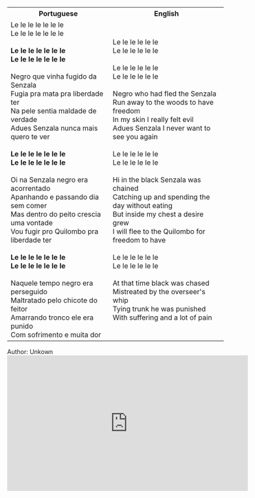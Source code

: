 <table class="capoeira-table">
    <tr class="header-row">
        <th>Portuguese</th>
        <th>English</th>
    </tr>
    <tr>
        <td>Le le le le le le le<br>
Le le le le le le le<br>
<br>
<strong>Le le le le le le le<br>
Le le le le le le le</strong><br>
<br>
Negro que vinha fugido da Senzala<br>
Fugia pra mata pra liberdade ter<br>
Na pele sentia maldade de verdade<br>
Adues Senzala nunca mais quero te ver<br>
<br>
<strong>Le le le le le le le<br>
Le le le le le le le</strong><br>
<br>
Oi na Senzala negro era acorrentado<br>
Apanhando e passando dia sem comer<br>
Mas dentro do peito crescia uma vontade<br>
Vou fugir pro Quilombo pra liberdade ter<br>
<br>
<strong>Le le le le le le le<br>
Le le le le le le le</strong><br>
<br>
Naquele tempo negro era perseguido<br>
Maltratado pelo chicote do feitor<br>
Amarrando tronco ele era punido<br>
Com sofrimento e muita dor</td>
        <td>Le le le le le le<br>
Le le le le le le<br>
<br>
Le le le le le le<br>
Le le le le le le<br>
<br>
Negro who had fled the Senzala<br>
Run away to the woods to have freedom<br>
In my skin I really felt evil<br>
Adues Senzala I never want to see you again<br>
<br>
Le le le le le le<br>
Le le le le le le<br>
<br>
Hi in the black Senzala was chained<br>
Catching up and spending the day without eating<br>
But inside my chest a desire grew<br>
I will flee to the Quilombo for freedom to have<br>
<br>
Le le le le le le<br>
Le le le le le le<br>
<br>
At that time black was chased<br>
Mistreated by the overseer's whip<br>
Tying trunk he was punished<br>
With suffering and a lot of pain</td>
    </tr>
</table>

<figcaption>
Author: Unkown
</figcaption>

<iframe width="560" height="315" src="https://www.youtube.com/embed/dvI3KVOXi0I" title="YouTube video player" frameborder="0" allow="accelerometer; autoplay; clipboard-write; encrypted-media; gyroscope; picture-in-picture" allowfullscreen></iframe>